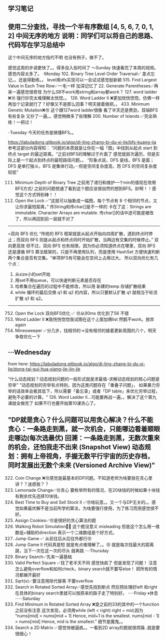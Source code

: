 学习笔记
----------------------------------------------------------------------------------
使用二分查找，寻找一个半有序数组 [4, 5, 6, 7, 0, 1, 2] 中间无序的地方
说明：同学们可以将自己的思路、代码写在学习总结中
----------------------------------------------------------------------------------
这个中间无序的地方指代不明 也没有例子。做不了。

感觉这周的步调更快了。。得多投入些时间了
～Sunday 快速看完了本周的视频。感觉内容太多了。
·Monday
102. Binary Tree Level Order Traversal✅
差点忘记。。还是得勤练。。
level用dfs实现可以一会试试感觉挺新颖
515. Find Largest Value in Each Tree Row✅一毛一样 加深记忆了
22. Generate Parentheses✅再来一遍感觉很奇怪 为什么SB不work用string和array都work？
127. word ladder ❌🉑 强行抄完太难理解太恍惚。。
126. Word Ladder II ❌更加恍恍惚惚。仿佛一样再加个记录就行了？好像又不是那么回事？明天接着做把。。
433. Minimum Genetic Mutation❌🉑 这个跟127word ladder很像 看了半天还是费劲，双端BFS有些复杂 又抄了一遍。。感觉稍微多了些理解
200. Number of Islands ✅完全熟练！一把过！

··Tuesday
今天的任务是搞懂BFS。。

https://labuladong.gitbook.io/algo/di-ling-zhang-bi-du-xi-lie/bfs-kuang-jia 
参考这部分内容得知：
”问题的本质就是让你在一幅「图」中找到从起点 start 到终点 target 的最近距离。“之前对BFS的理解过于片面了 感觉就层次遍历，但是实际上是一个起点到终点的最短路径问题。。
“形象点说，DFS 是线，BFS 是面；DFS 是单打独斗，BFS 是集体行动。···但是空间复杂度高，而 DFS 的空间复杂度较低”

111. Minimum Depth of Binary Tree 之前用了递归和维护一个min的值现在改用BFS方式/ 之前的问题想通了看到这个题应该很自然的想到BFS。妙啊！！感觉这个方式特别棒！！
752. Open the Lock ✅“这就可以抽象成一幅图，每个节点有 8 个相邻的节点，又让你求最短距离，” 传String和传char[]是不一样的
卡在了这：Strings are immutable.	Character Arrays are mutable. 传char[]的话中途可能是被改了，所以再回到前一层就不对了
----------------------------------------------------------------------------------
=双向 BFS 优化
“传统的 BFS 框架就是从起点开始向四周扩散，遇到终点时停止；而双向 BFS 则是从起点和终点同时开始扩散，当两边有交集的时候停止。” 双向更高效 但不过，双向 BFS 也有局限，因为你必须知道终点在哪里，双向 BFS 还是遵循 BFS 算法框架的，只是不再使用队列，而是使用 HashSet 方便快速判断两个集合是否有交集。“单项BFS有可能会在空间上占用过大。
所以双向优化有几个点：
1. 从size小的set开始
2. 用set不用queue，可以快速判断元素是否存在
3. 哈希集合在遍历的过程中不能修改，所以用 新建的temp 存储扩散结果
4.  while 循环的最后交换 q1 和 q2 的内容，所以只要默认扩散 q1 就相当于轮流扩散 q1 和 q2。
----------------------------------------------------------------------------------
752. Open the Lock  双向BFS优化 ✅ 🉑️从90ms 优化到了56 不错
126. Word Ladder II ❌我恍恍惚惚我试图在这个上面加俩list 然鹅不work。放弃again
529. Minesweeper ✅分几步，找相邻的->没有相邻的接着更新周围的八个，明天争取优化一下

···Wednesday
----------------------------------------------------------------------------------
from here:
https://labuladong.gitbook.io/algo/di-ling-zhang-bi-du-xi-lie/dong-tai-gui-hua-xiang-jie-jin-jie

"什么动态规划？动态规划问题的一般形式就是求最值-求解动态规划的核心问题是穷举"
"动态规划的穷举有点特别，因为这类问题存在「重叠子问题」，
如果暴力穷举的话效率会极其低下，所以需要「备忘录」或者「DP table」来优化穷举过程，避免不必要的计算。"
126. Word Ladder II...可能要再战一遍。。解决了这个第九课就全做完了
如果不行也要开始第10课贪心了。

"DP就是贪心？什么问题可以用贪心解决？什么不能
贪心：一条路走到黑，就一次机会，只能哪边看着顺眼走哪边(每次选最优)
回溯：一条路走到黑，无数次重来的机会，还怕我走不出来 (Snapshot View)
动态规划：拥有上帝视角，手握无数平行宇宙的历史存档， 同时发展出无数个未来 (Versioned Archive View)"
----------------------------------------------------------------------------------
322. Coin Change ❌🉑️感觉是最基本的DP问题。不知道老师为啥要放在贪心里讲？？迷惑我？？
860. Lemonade Change✅🉑贪心 要枚举所有的情况，在20块钱的时候如果十块钱有剩余优先选择10块钱。
122. Best Time to Buy and Sell Stock II ✅🉑啥玩意。。又一个与DP无关的。。感觉如果最优解不是当前所学的算法，为啥要强行使用，为了练习而用感觉很不好。
455. Assign Cookies✅🉑是很好的贪心算法的题
874. Walking Robot Simulation👎🏻 这个题没意义 misleading 但是这个怎么用一维数组+辅助的direction 表示一个二维数组是个好方式。
55. Jump Game  ✅ 从前往后从后往外都行🉑
45. Jump Game II 代码真是短 就是有点难理解了。。🉑
        就是每次找最大的距离跳，当下一次在这一次的尽头 就再跳
····Thursday 
704. Binary Search✅先来一遍基础
367. Valid Perfect Square ✅找了老半天不同 感觉快疯了 但是发现了问题！ 注意怎么避免overflow和如何check，binary search就不要写else！ 把所有的情况都展开最好
69. Sqrt(x)✅要注意用除代替乘 不要overflow 
33. Search in Rotated Sorted Array✅感觉先找到断点 然后预处理好left 和right 在具体的binary search里就可以按原来的路子走了特别好。
·····Friday ⏸休息
······Saturday
153. Find Minimum in Rotated Sorted Array ❌是之前的33的其中的一个function 之前没有注意 这次发现，必须用while (left < right) right = mid;因为
“nums[mid] > nums[mid + 1] Hence, mid+1 is the smallest.
nums[mid - 1] > nums[mid] Hence, mid is the smallest.” 细节是魔鬼。。
74. Search a 2D Matrix ✅感觉快被逼疯。。一看到2D array的题就很烦躁..就是要很细心！
 
